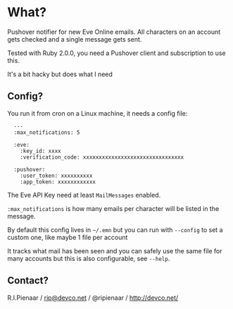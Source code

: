 What?
=====

Pushover notifier for new Eve Online emails.  All characters on an account gets checked and a single message gets sent.

Tested with Ruby 2.0.0, you need a Pushover client and subscription to use this.

It's a bit hacky but does what I need

Config?
-------

You run it from cron on a Linux machine, it needs a config file:

      ---
      :max_notifications: 5

      :eve:
        :key_id: xxxx
        :verification_code: xxxxxxxxxxxxxxxxxxxxxxxxxxxxxxxx

      :pushover:
        :user_token: xxxxxxxxxx
        :app_token: xxxxxxxxxxxx

The Eve API Key need at least ```MailMessages``` enabled.

```:max_notifications``` is how many emails per character will be listed in the message.

By default this config lives in ```~/.emn``` but you can run with ```--config``` to set a custom
one, like maybe 1 file per account

It tracks what mail has been seen and you can safely use the same file for many accounts but
this is also configurable, see ```--help```.

Contact?
--------

R.I.Pienaar / rip@devco.net / @ripienaar / http://devco.net/
